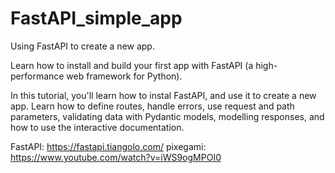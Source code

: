# FastAPI_simple_app
Using FastAPI to create a new app.

Learn how to install and build your first app with FastAPI (a high-performance web framework for Python).

In this tutorial, you'll learn how to instal FastAPI, and use it to create a new app. Learn how to define routes, handle errors, use request and path parameters, validating data with Pydantic models, modelling responses, and how to use the interactive documentation.

FastAPI: https://fastapi.tiangolo.com/
pixegami: https://www.youtube.com/watch?v=iWS9ogMPOI0
